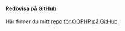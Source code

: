 #### Redovisa på GitHub

Här finner du mitt [repo för OOPHP på GitHub](https://github.com/Fudge0wn/oophp-v5).
